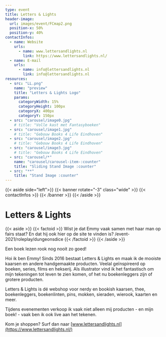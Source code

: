 ```yaml
---
type: event
title: Letters & Lights
header-image:
  url: images/event/FCmap2.png
  position-x: 50%
  position-y: 40%
contactInfos:
  - name: Website
    urls:
      - name: www.lettersandlights.nl 
        link: https://www.lettersandlights.nl/
  - name: E-mail
    urls:
      - name: info@lettersandlights.nl 
        link: info@lettersandlights.nl 
resources:
  - src: "LL.png"
    name: "preview"
    title: "Letters & Lights Logo"
    params:
      categoryWidth: 15%
      categoryHeight: 100px
      categoryX: 400px
      categoryY: 150px
  - src: "carousel/image0.jpg"
    # title: "Volle kast met Fantasyboeken"
  - src: "carousel/image1.jpg"
    # title: "Gebouw Books 4 Life Eindhoven"
  - src: "carousel/image2.jpg"
    # title: "Gebouw Books 4 Life Eindhoven"
  - src: "carousel/image3.jpg"
    # title: "Gebouw Books 4 Life Eindhoven"
  - src: "carousel/*"
    name: "carousel/carousel-item-:counter"
    title: "Sliding Stand Image :counter"
  - src: "**"
    title: "Stand Image :counter"
---
```

{{< aside side="left">}}
  {{< banner rotate="-3" class="wide" >}}
      {{< contactInfos >}}
  {{< /banner >}}
{{< /aside >}}


# Letters & Lights
{{< aside >}}
    {{< factoid >}}
        Wist je dat Emmy vaak samen met haar man op fairs staat? En dat hij ook hier op de site te vinden is? /event-2021/roleplay/dungeonsdice
    {{< /factoid >}}
{{< /aside >}}

Een boek lezen rook nog nooit zo goed! 

Hoi ik ben Emmy! Sinds 2016 bestaat Letters & Lights en maak ik de mooiste kaarsen en andere handgemaakte producten. Veelal geïnspireerd op boeken, series, films en hekserij. Als illustrator vind ik het fantastisch om mijn tekeningen tot leven te zien komen, of het nu boekenleggers zijn of grotere producten. 

Letters & Lights is dé webshop voor nerdy en bookish kaarsen, thee, boekenleggers, boekenlinten, pins, mokken, sieraden, wierook, kaarten en meer. 

Tijdens evenementen verkoop ik vaak niet alleen mij producten - en mijn boek! - vaak ben ik ook live aan het tekenen. 

Kom je shoppen? Surf dan naar [www.lettersandlights.nl](https://www.lettersandlights.nl/)

